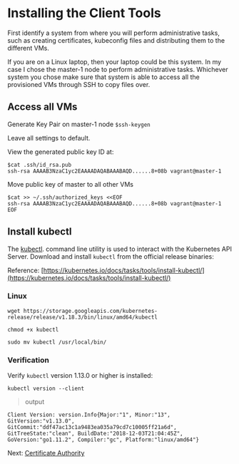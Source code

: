 # Installing the Client Tools

First identify a system from where you will perform administrative tasks, such as creating certificates, kubeconfig files and distributing them to the different VMs.

If you are on a Linux laptop, then your laptop could be this system. In my case I chose the master-1 node to perform administrative tasks. Whichever system you chose make sure that system is able to access all the provisioned VMs through SSH to copy files over.

## Access all VMs

Generate Key Pair on master-1 node
`$ssh-keygen`

Leave all settings to default.

View the generated public key ID at:

```
$cat .ssh/id_rsa.pub
ssh-rsa AAAAB3NzaC1yc2EAAAADAQABAAABAQD......8+08b vagrant@master-1
```

Move public key of master to all other VMs

```
$cat >> ~/.ssh/authorized_keys <<EOF
ssh-rsa AAAAB3NzaC1yc2EAAAADAQABAAABAQD......8+08b vagrant@master-1
EOF
```


## Install kubectl

The [kubectl](https://kubernetes.io/docs/tasks/tools/install-kubectl). command line utility is used to interact with the Kubernetes API Server. Download and install `kubectl` from the official release binaries:

Reference: [https://kubernetes.io/docs/tasks/tools/install-kubectl/](https://kubernetes.io/docs/tasks/tools/install-kubectl/)

### Linux

```
wget https://storage.googleapis.com/kubernetes-release/release/v1.18.3/bin/linux/amd64/kubectl
```

```
chmod +x kubectl
```

```
sudo mv kubectl /usr/local/bin/
```

### Verification

Verify `kubectl` version 1.13.0 or higher is installed:

```
kubectl version --client
```

> output

```
Client Version: version.Info{Major:"1", Minor:"13", GitVersion:"v1.13.0", GitCommit:"ddf47ac13c1a9483ea035a79cd7c10005ff21a6d", GitTreeState:"clean", BuildDate:"2018-12-03T21:04:45Z", GoVersion:"go1.11.2", Compiler:"gc", Platform:"linux/amd64"}
```

Next: [Certificate Authority](04-certificate-authority.md)
